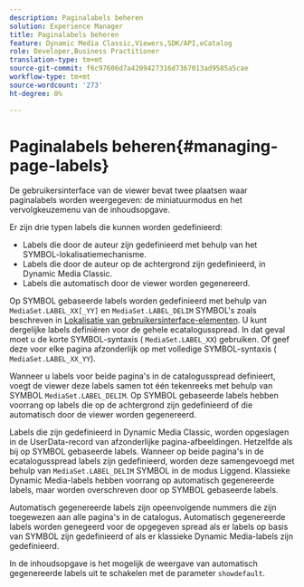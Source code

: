 ```yaml
---
description: Paginalabels beheren
solution: Experience Manager
title: Paginalabels beheren
feature: Dynamic Media Classic,Viewers,SDK/API,eCatalog
role: Developer,Business Practitioner
translation-type: tm+mt
source-git-commit: f6c97606d7a4209427316d7367013ad9585a5cae
workflow-type: tm+mt
source-wordcount: '273'
ht-degree: 0%

---
```



# Paginalabels beheren{#managing-page-labels}

De gebruikersinterface van de viewer bevat twee plaatsen waar paginalabels worden weergegeven: de miniatuurmodus en het vervolgkeuzemenu van de inhoudsopgave.

Er zijn drie typen labels die kunnen worden gedefinieerd:

* Labels die door de auteur zijn gedefinieerd met behulp van het SYMBOL-lokalisatiemechanisme.
* Labels die door de auteur op de achtergrond zijn gedefinieerd, in Dynamic Media Classic.
* Labels die automatisch door de viewer worden gegenereerd.

Op SYMBOL gebaseerde labels worden gedefinieerd met behulp van `MediaSet.LABEL_XX[_YY]` en `MediaSet.LABEL_DELIM` SYMBOL&#39;s zoals beschreven in [Lokalisatie van gebruikersinterface-elementen](../../c-html5-s7-aem-asset-viewers/c-html5-20-ecatalog-viewer-about/c-html5-20-ecatalog-viewer-localization.md#concept-cbfc39344c494eb7b9f6a272cff0cc74). U kunt dergelijke labels definiëren voor de gehele ecatalogusspread. In dat geval moet u de korte SYMBOL-syntaxis ( `MediaSet.LABEL_XX`) gebruiken. Of geef deze voor elke pagina afzonderlijk op met volledige SYMBOL-syntaxis ( `MediaSet.LABEL_XX_YY`).

Wanneer u labels voor beide pagina&#39;s in de catalogusspread definieert, voegt de viewer deze labels samen tot één tekenreeks met behulp van SYMBOL `MediaSet.LABEL_DELIM`. Op SYMBOL gebaseerde labels hebben voorrang op labels die op de achtergrond zijn gedefinieerd of die automatisch door de viewer worden gegenereerd.

Labels die zijn gedefinieerd in Dynamic Media Classic, worden opgeslagen in de UserData-record van afzonderlijke pagina-afbeeldingen. Hetzelfde als bij op SYMBOL gebaseerde labels. Wanneer op beide pagina&#39;s in de ecatalogusspread labels zijn gedefinieerd, worden deze samengevoegd met behulp van `MediaSet.LABEL_DELIM` SYMBOL in de modus Liggend. Klassieke Dynamic Media-labels hebben voorrang op automatisch gegenereerde labels, maar worden overschreven door op SYMBOL gebaseerde labels.

Automatisch gegenereerde labels zijn opeenvolgende nummers die zijn toegewezen aan alle pagina&#39;s in de catalogus. Automatisch gegenereerde labels worden genegeerd voor de opgegeven spread als er labels op basis van SYMBOL zijn gedefinieerd of als er klassieke Dynamic Media-labels zijn gedefinieerd.

In de inhoudsopgave is het mogelijk de weergave van automatisch gegenereerde labels uit te schakelen met de parameter `showdefault`.

